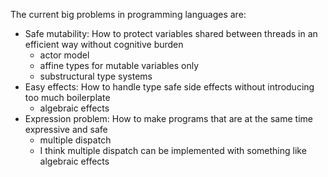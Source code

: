 The current big problems in programming languages are:

* Safe mutability: How to protect variables shared between threads in an efficient way without cognitive burden
    * actor model
    * affine types for mutable variables only
    * substructural type systems
* Easy effects: How to handle type safe side effects without introducing too much boilerplate
    * algebraic effects 
* Expression problem: How to make programs that are at the same time expressive and safe
    * multiple dispatch
    * I think multiple dispatch can be implemented with something like algebraic effects
